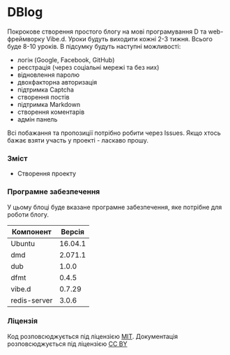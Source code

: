# DBlog

Покрокове створення простого блогу на мові програмування D та web-фреймворку Vibe.d. Уроки будуть виходити кожні 2-3 тижня. Всього буде 8-10 уроків. В підсумку будуть наступні можливості:
- логін (Google, Facebook, GitHub)
- реєстрація (через соціальні мережі та без них)
- відновлення паролю
- двохфакторна авторизація
- підтримка Captcha
- створення постів
- підтримка Markdown
- створення коментарів
- адмін панель

Всі побажання та пропозиції потрібно робити через Issues. Якщо хтось бажає взяти участь у проекті - ласкаво прошу.

### Зміст

- Створення проекту

### Програмне забезпечення

У цьому блоці буде вказане програмне забезпечення, яке потрібне для роботи блогу.

| Компонент        | Версія  |
|------------------|---------|
| Ubuntu           | 16.04.1 |
| dmd              | 2.071.1 |
| dub              | 1.0.0   |
| dfmt             | 0.4.5   |
| vibe.d           | 0.7.29  |
| redis-server     | 3.0.6   |

### Ліцензія

Код розповсюджується під ліцензією [MIT].
Документація розповсюджується під ліцензією [CC BY]

[MIT]: https://uk.wikipedia.org/wiki/%D0%9B%D1%96%D1%86%D0%B5%D0%BD%D0%B7%D1%96%D1%8F_MIT
[CC BY]: https://uk.wikipedia.org/wiki/%D0%9B%D1%96%D1%86%D0%B5%D0%BD%D0%B7%D1%96%D1%97_Creative_Commons#.D0.86.D0.B7_.D0.B7.D0.B0.D0.B7.D0.BD.D0.B0.D1.87.D0.B5.D0.BD.D0.BD.D1.8F.D0.BC_.D0.B0.D0.B2.D1.82.D0.BE.D1.80.D1.81.D1.82.D0.B2.D0.B0
